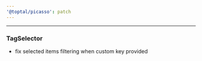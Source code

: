 ```yaml
---
'@toptal/picasso': patch
---
```


---

### TagSelector

- fix selected items filtering when custom key provided
